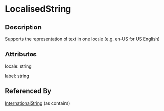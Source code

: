 
# LocalisedString





## Description

Supports the representation of text in one locale (e.g. en-US for US English)


## Attributes

locale: string

label: string





## Referenced By

[InternationalString](InternationalString.md) (as contains)


